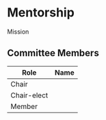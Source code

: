 # Mentorship

Mission

## Committee Members

| Role        | Name |
| ----------- | ---- |
| Chair       |      |
| Chair-elect |      |
| Member      |      |
